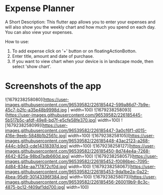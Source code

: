 # Expense Planner

A Short Description: 
This flutter app allows you to enter your expenses and will also show you the weekly chart and how much you spend on each day. You can also view your expenses.

How to use:
1. To add expense click on '+' button or on floatingActionBotton.
2. Enter title, amount and date of purchase.
3. If you want to view chart when your device is in landscape mode, then select 'show chart'.

# Screenshots of the app

![1679238258080](https://user-images.githubusercontent.com/96539582/226185442-599a86d7-7b9e-45c7-b2fc-a35e48b9998d.jpg | width=100)
![1679238258093](https://user-images.githubusercontent.com/96539582/226185445-5b517b5c-afdf-49e8-bd7f-e5cfe58fe370.jpg| width=100)
![1679238258099](https://user-images.githubusercontent.com/96539582/226185447-3a0cf6f1-d015-416e-9eeb-5848b1b2561c.jpg| width=100)
![1679238258105](https://user-images.githubusercontent.com/96539582/226185448-43ac2123-a268-444c-b9d3-cde14318397d.jpg| width=100)
![1679238258127](https://user-images.githubusercontent.com/96539582/226185450-8d744e4a-7268-4642-825a-98bd7adb660d.jpg| width=100)
![1679238258057](https://user-images.githubusercontent.com/96539582/226185452-f0086bec-7095-4d84-834e-aa717872cf0d.jpg| width=100)
![1679238258067](https://user-images.githubusercontent.com/96539582/226185453-9da1be2a-0a22-4bea-95d9-30143396f384.jpg| width=100)
![1679238258073](https://user-images.githubusercontent.com/96539582/226185456-260019b9-8c3c-4875-bc12-f409af1dd700.jpg| width=100)
